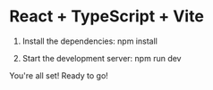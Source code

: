 # React + TypeScript + Vite

1. Install the dependencies:
   npm install

2. Start the development server:
   npm run dev

You're all set! Ready to go!
